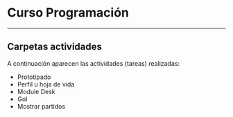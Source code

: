 Curso Programación
=========

---

## Carpetas actividades

A continuación aparecen las actividades (tareas) realizadas:

* Prototipado
* Perfil u hoja de vida
* Module Desk
* Gol
* Mostrar partidos


